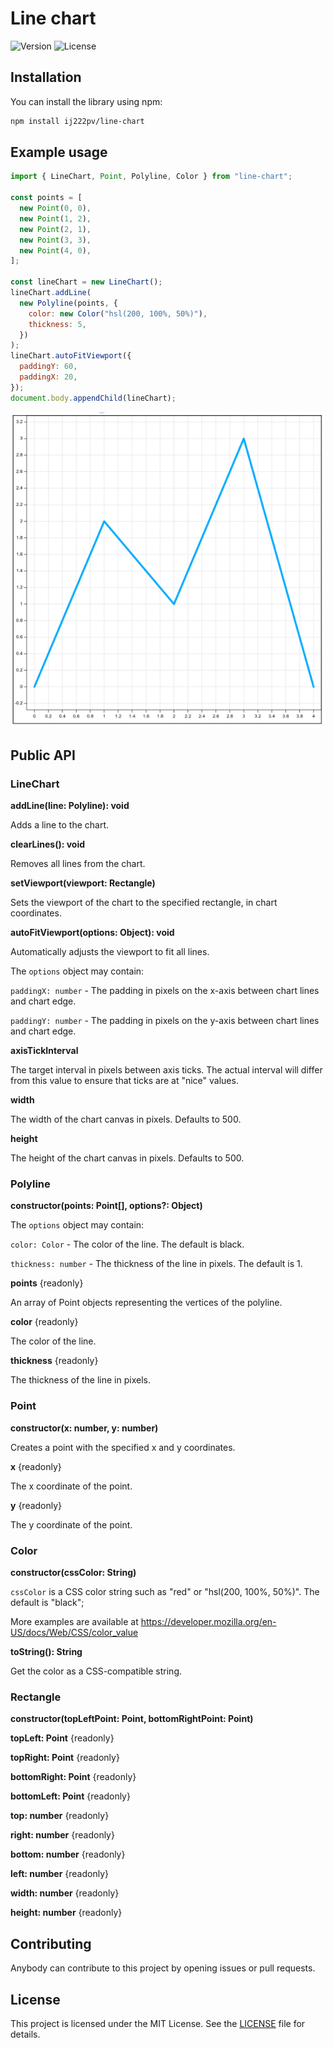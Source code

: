 # Line chart

![Version](https://img.shields.io/github/package-json/v/ij222pv/line-chart)
![License](https://img.shields.io/github/license/ij222pv/line-chart)

## Installation

You can install the library using npm:

```bash
npm install ij222pv/line-chart
```

## Example usage

```javascript
import { LineChart, Point, Polyline, Color } from "line-chart";

const points = [
  new Point(0, 0),
  new Point(1, 2),
  new Point(2, 1),
  new Point(3, 3),
  new Point(4, 0),
];

const lineChart = new LineChart();
lineChart.addLine(
  new Polyline(points, {
    color: new Color("hsl(200, 100%, 50%)"),
    thickness: 5,
  })
);
lineChart.autoFitViewport({
  paddingY: 60,
  paddingX: 20,
});
document.body.appendChild(lineChart);
```

![Example chart](.readme/example-chart.png)

## Public API
### **LineChart**
**addLine(line: Polyline): void**

Adds a line to the chart.

**clearLines(): void**

Removes all lines from the chart.

**setViewport(viewport: Rectangle)**

Sets the viewport of the chart to the specified rectangle, in chart coordinates.

**autoFitViewport(options: Object): void**

Automatically adjusts the viewport to fit all lines.

The `options` object may contain:

`paddingX: number` - The padding in pixels on the x-axis between chart lines and chart edge.

`paddingY: number` - The padding in pixels on the y-axis between chart lines and chart edge.

**axisTickInterval**

The target interval in pixels between axis ticks. The actual interval will differ from this value to ensure that ticks are at "nice" values.

**width**

The width of the chart canvas in pixels. Defaults to 500.

**height**

The height of the chart canvas in pixels. Defaults to 500.

### **Polyline**
**constructor(points: Point[], options?: Object)**

The `options` object may contain:

`color: Color` - The color of the line. The default is black.

`thickness: number` - The thickness of the line in pixels. The default is 1.

**points** {readonly}

An array of Point objects representing the vertices of the polyline.

**color** {readonly}

The color of the line.

**thickness** {readonly}

The thickness of the line in pixels.

### **Point**
**constructor(x: number, y: number)**

Creates a point with the specified x and y coordinates.

**x** {readonly}

The x coordinate of the point.

**y** {readonly}

The y coordinate of the point.

### **Color**
**constructor(cssColor: String)**

`cssColor` is a CSS color string such as "red" or "hsl(200, 100%, 50%)". The default is "black";

More examples are available at https://developer.mozilla.org/en-US/docs/Web/CSS/color_value

**toString(): String**

Get the color as a CSS-compatible string.

### **Rectangle**
**constructor(topLeftPoint: Point, bottomRightPoint: Point)**

**topLeft: Point** {readonly}

**topRight: Point** {readonly}

**bottomRight: Point** {readonly}

**bottomLeft: Point** {readonly}

**top: number** {readonly}

**right: number** {readonly}

**bottom: number** {readonly}

**left: number** {readonly}

**width: number** {readonly}

**height: number** {readonly}

## Contributing

Anybody can contribute to this project by opening issues or pull requests.

## License

This project is licensed under the MIT License. See the [LICENSE](LICENSE) file for details.